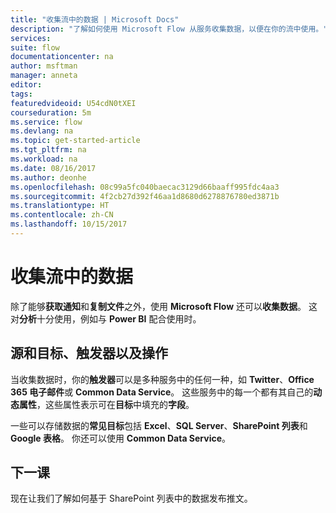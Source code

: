```yaml
---
title: "收集流中的数据 | Microsoft Docs"
description: "了解如何使用 Microsoft Flow 从服务收集数据，以便在你的流中使用。"
services: 
suite: flow
documentationcenter: na
author: msftman
manager: anneta
editor: 
tags: 
featuredvideoid: U54cdN0tXEI
courseduration: 5m
ms.service: flow
ms.devlang: na
ms.topic: get-started-article
ms.tgt_pltfrm: na
ms.workload: na
ms.date: 08/16/2017
ms.author: deonhe
ms.openlocfilehash: 08c99a5fc040baecac3129d66baaff995fdc4aa3
ms.sourcegitcommit: 4f2cb27d392f46aa1d8680d6278876780ed3871b
ms.translationtype: HT
ms.contentlocale: zh-CN
ms.lasthandoff: 10/15/2017
---
```

# <a name="collect-data-in-a-flow"></a>收集流中的数据
除了能够**获取通知**和**复制文件**之外，使用 **Microsoft Flow** 还可以**收集数据**。  这对**分析**十分使用，例如与 **Power BI** 配合使用时。  

## <a name="sources-and-destinations-triggers-and-actions"></a>源和目标、触发器以及操作
当收集数据时，你的**触发器**可以是多种服务中的任何一种，如 **Twitter**、**Office 365 电子邮件**或 **Common Data Service**。  这些服务中的每一个都有其自己的**动态属性**，这些属性表示可在**目标**中填充的**字段**。

一些可以存储数据的**常见目标**包括 **Excel**、**SQL Server**、**SharePoint 列表**和 **Google 表格**。  你还可以使用 **Common Data Service**。

## <a name="next-lesson"></a>下一课
现在让我们了解如何基于 SharePoint 列表中的数据发布推文。 

